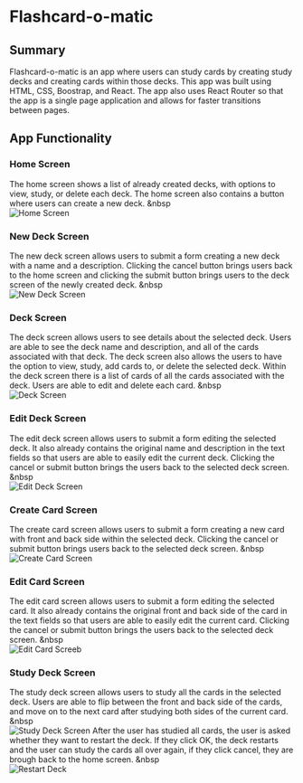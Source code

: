 # Flashcard-o-matic

## Summary
Flashcard-o-matic is an app where users can study cards by creating study decks and creating cards within those decks.
This app was built using HTML, CSS, Boostrap, and React. 
The app also uses React Router so that the app is a single page application and allows for faster transitions between pages.

## App Functionality
### Home Screen
The home screen shows a list of already created decks, with options to view, study, or delete each deck. 
The home screen also contains a button where users can create a new deck. &nbsp  
![Home Screen](/README_IMGs/homescreen.png)

### New Deck Screen
The new deck screen allows users to submit a form creating a new deck with a name and a description.
Clicking the cancel button brings users back to the home screen and clicking the submit button brings users to the deck screen of the newly created deck. &nbsp  
![New Deck Screen](/README_IMGs/createdeck.png)

### Deck Screen
The deck screen allows users to see details about the selected deck. Users are able to see the deck name and description, and all of the cards associated with that deck. The deck screen also allows the users to have the option to view, study, add cards to, or delete the selected deck.
Within the deck screen there is a list of cards of all the cards associated with the deck. Users are able to edit and delete each card. &nbsp  
![Deck Screen](/README_IMGs/deckscreen.png)

### Edit Deck Screen
The edit deck screen allows users to submit a form editing the selected deck. It also already contains the original name and description in the text fields so that users are able to easily edit the current deck.
Clicking the cancel or submit button brings the users back to the selected deck screen. &nbsp  
![Edit Deck Screen](/README_IMGs/editdeck.png)

### Create Card Screen
The create card screen allows users to submit a form creating a new card with front and back side within the selected deck.
Clicking the cancel or submit button brings users back to the selected deck screen. &nbsp  
![Create Card Screen](/README_IMGs/createcard.png)

### Edit Card Screen
The edit card screen allows users to submit a form editing the selected card. It also already contains the original front and back side of the card in the text fields so that users are able to easily edit the current card.
Clicking the cancel or submit button brings the users back to the selected deck screen. &nbsp  
![Edit Card Screeb](/README_IMGs/editcard.png)

### Study Deck Screen
The study deck screen allows users to study all the cards in the selected deck. Users are able to flip between the front and back side of the cards, and move on to the next card after studying both sides of the current card. &nbsp  
![Study Deck Screen](/README_IMGs/studydeck.png)
After the user has studied all cards, the user is asked whether they want to restart the deck. If they click OK, the deck restarts and the user can study the cards all over again, if they click cancel, they are brough back to the home screen. &nbsp  
![Restart Deck](/README_IMGs/restart.png)